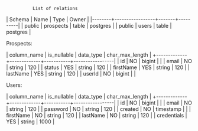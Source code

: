               List of relations
| Schema |      Name       | Type  |  Owner   |
|--------+-----------------+-------+----------|
| public | prospects       | table | postgres |
| public | users           | table | postgres |


Prospects:

| column_name | is_nullable | data_type | char_max_length |
+-------------+-------------+-----------+-----------------|
| id          | NO          | bigint    |                 |
| email       | NO          | string    |             120 |
| status      | YES         | string    |             120 |
| firstName   | YES         | string    |             120 |
| lastName    | YES         | string    |             120 |
| userId      | NO          | bigint    |                 |


Users:

| column_name | is_nullable | data_type | char_max_length | 
+-------------+-------------+-----------+-----------------|
| id          | NO          | bigint    |                 |
| email       | NO          | string    |             120 |
| password    | NO          | string    |             120 |
| created     | NO          | timestamp |                 |
| firstName   | NO          | string    |             120 |
| lastName    | NO          | string    |             120 |
| credentials | YES         | string    |            1000 |